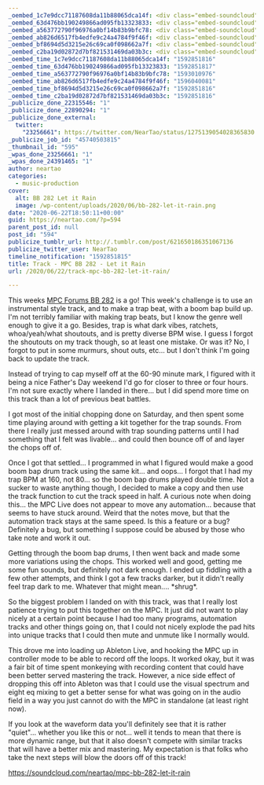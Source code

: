 ```yaml
---
_oembed_1c7e9dcc71187608da11b88065dca14f: <div class="embed-soundcloud"><iframe title="MPC BB 282 Let It Rain by NearTao" width="776" height="400" scrolling="no" frameborder="no" src="https://w.soundcloud.com/player/?visual=true&url=https%3A%2F%2Fapi.soundcloud.com%2Ftracks%2F844302673&show_artwork=true&maxwidth=776&maxheight=1000&dnt=1"></iframe></div>
_oembed_63d476bb190249866ad095fb13323833: <div class="embed-soundcloud"><iframe title="MPC BB 282 Let It Rain by NearTao" width="580" height="400" scrolling="no" frameborder="no" src="https://w.soundcloud.com/player/?visual=true&url=https%3A%2F%2Fapi.soundcloud.com%2Ftracks%2F844302673&show_artwork=true&maxwidth=580&maxheight=870&dnt=1"></iframe></div>
_oembed_a563772790f96976a0bf14b83b9bfc78: <div class="embed-soundcloud"><iframe title="STBB 694 - Donk by NearTao" width="500" height="400" scrolling="no" frameborder="no" src="https://w.soundcloud.com/player/?visual=true&url=https%3A%2F%2Fapi.soundcloud.com%2Ftracks%2F845580424&show_artwork=true&maxwidth=500&maxheight=750&dnt=1"></iframe></div>
_oembed_ab826d6517fb4edfe9c24a4784f9f46f: <div class="embed-soundcloud"><iframe title="MPC BB 282 Let It Rain by NearTao" width="750" height="400" scrolling="no" frameborder="no" src="https://w.soundcloud.com/player/?visual=true&url=https%3A%2F%2Fapi.soundcloud.com%2Ftracks%2F844302673&show_artwork=true&maxwidth=750&maxheight=1000&dnt=1"></iframe></div>
_oembed_bf8694d5d3215e26c69ca0f098662a7f: <div class="embed-soundcloud"><iframe title="MPC BB 282 Let It Rain by NearTao" width="584" height="400" scrolling="no" frameborder="no" src="https://w.soundcloud.com/player/?visual=true&url=https%3A%2F%2Fapi.soundcloud.com%2Ftracks%2F844302673&show_artwork=true&maxwidth=584&maxheight=876&dnt=1"></iframe></div>
_oembed_c2ba19d02872d7bf821531469da03b3c: <div class="embed-soundcloud"><iframe title="MPC BB 282 Let It Rain by NearTao" width="500" height="400" scrolling="no" frameborder="no" src="https://w.soundcloud.com/player/?visual=true&url=https%3A%2F%2Fapi.soundcloud.com%2Ftracks%2F844302673&show_artwork=true&maxwidth=500&maxheight=750&dnt=1"></iframe></div>
_oembed_time_1c7e9dcc71187608da11b88065dca14f: "1592851816"
_oembed_time_63d476bb190249866ad095fb13323833: "1592851817"
_oembed_time_a563772790f96976a0bf14b83b9bfc78: "1593010976"
_oembed_time_ab826d6517fb4edfe9c24a4784f9f46f: "1596040081"
_oembed_time_bf8694d5d3215e26c69ca0f098662a7f: "1592851816"
_oembed_time_c2ba19d02872d7bf821531469da03b3c: "1592851816"
_publicize_done_22315546: "1"
_publicize_done_22890294: "1"
_publicize_done_external:
  twitter:
    "23256661": https://twitter.com/NearTao/status/1275139054028365830
_publicize_job_id: "45740503815"
_thumbnail_id: "595"
_wpas_done_23256661: "1"
_wpas_done_24391465: "1"
author: neartao
categories:
  - music-production
cover:
  alt: BB 282 Let it Rain
  image: /wp-content/uploads/2020/06/bb-282-let-it-rain.png
date: "2020-06-22T18:50:11+00:00"
guid: https://neartao.com/?p=594
parent_post_id: null
post_id: "594"
publicize_tumblr_url: http://.tumblr.com/post/621650186351067136
publicize_twitter_user: NearTao
timeline_notification: "1592851815"
title: Track - MPC BB 282 - Let it Rain
url: /2020/06/22/track-mpc-bb-282-let-it-rain/

---
```

This weeks [MPC Forums BB 282](https://www.mpc-forums.com/viewtopic.php?f=40&t=198794) is a go! This week's challenge is to use an instrumental style track, and to make a trap beat, with a boom bap build up. I'm not terribly familiar with making trap beats, but I know the genre well enough to give it a go. Besides, trap is what dark vibes, ratchets, whoa/yeah/what shoutouts, and is pretty diverse BPM wise. I guess I forgot the shoutouts on my track though, so at least one mistake. Or was it? No, I forgot to put in some murmurs, shout outs, etc... but I don't think I'm going back to update the track.

Instead of trying to cap myself off at the 60-90 minute mark, I figured with it being a nice Father's Day weekend I'd go for closer to three or four hours. I'm not sure exactly where I landed in there... but I did spend more time on this track than a lot of previous beat battles.

I got most of the initial chopping done on Saturday, and then spent some time playing around with getting a kit together for the trap sounds. From there I really just messed around with trap sounding patterns until I had something that I felt was livable... and could then bounce off of and layer the chops off of.

Once I got that settled... I programmed in what I figured would make a good boom bap drum track using the same kit... and oops... I forgot that I had my trap BPM at 160, not 80... so the boom bap drums played double time. Not a sucker to waste anything though, I decided to make a copy and then use the track function to cut the track speed in half. A curious note when doing this... the MPC Live does not appear to move any automation... because that seems to have stuck around. Weird that the notes move, but that the automation track stays at the same speed. Is this a feature or a bug? Definitely a bug, but something I suppose could be abused by those who take note and work it out.

Getting through the boom bap drums, I then went back and made some more variations using the chops. This worked well and good, getting me some fun sounds, but definitely not dark enough. I ended up fiddling with a few other attempts, and think I got a few tracks darker, but it didn't really feel trap dark to me. Whatever that might mean.... \*shrug\*.

So the biggest problem I landed on with this track, was that I really lost patience trying to put this together on the MPC. It just did not want to play nicely at a certain point because I had too many programs, automation tracks and other things going on, that I could not nicely explode the pad hits into unique tracks that I could then mute and unmute like I normally would.

This drove me into loading up Ableton Live, and hooking the MPC up in controller mode to be able to record off the loops. It worked okay, but it was a fair bit of time spent monkeying with recording content that could have been better served mastering the track. However, a nice side effect of dropping this off into Ableton was that I could use the visual spectrum and eight eq mixing to get a better sense for what was going on in the audio field in a way you just cannot do with the MPC in standalone (at least right now).

If you look at the waveform data you'll definitely see that it is rather "quiet"... whether you like this or not... well it tends to mean that there is more dynamic range, but that it also doesn't compete with similar tracks that will have a better mix and mastering. My expectation is that folks who take the next steps will blow the doors off of this track!

https://soundcloud.com/neartao/mpc-bb-282-let-it-rain
